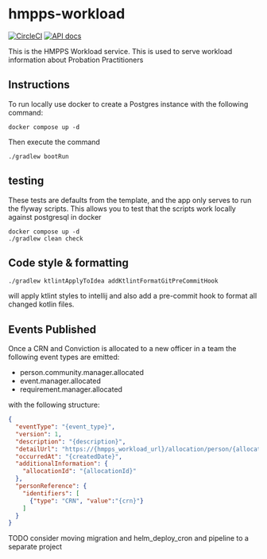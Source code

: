 # hmpps-workload

[![CircleCI](https://circleci.com/gh/ministryofjustice/hmpps-workload/tree/main.svg?style=svg)](https://circleci.com/gh/ministryofjustice/hmpps-workload)
[![API docs](https://img.shields.io/badge/API_docs-view-85EA2D.svg?logo=swagger)](https://hmpps-workload-dev.hmpps.service.justice.gov.uk/swagger-ui.html)

This is the HMPPS Workload service. This is used to serve workload information about Probation Practitioners

## Instructions

To run locally use docker to create a Postgres instance with the following command:

```shell
docker compose up -d
```

Then execute the command 
```shell
./gradlew bootRun
```

## testing

These tests are defaults from the template, and the app only serves to run the flyway scripts. This allows you to test that the scripts work locally against postgresql in docker
```shell
docker compose up -d
./gradlew clean check
```

## Code style & formatting
```shell
./gradlew ktlintApplyToIdea addKtlintFormatGitPreCommitHook
```
will apply ktlint styles to intellij and also add a pre-commit hook to format all changed kotlin files.

## Events Published

Once a CRN and Conviction is allocated to a new officer in a team the following event types are emitted:
* person.community.manager.allocated
* event.manager.allocated
* requirement.manager.allocated

with the following structure:

```json
{
  "eventType": "{event_type}",
  "version": 1,
  "description": "{description}",
  "detailUrl": "https://{hmpps_workload_url}/allocation/person/{allocationId}",
  "occurredAt": "{createdDate}",
  "additionalInformation": {
    "allocationId": "{allocationId}"
  },
  "personReference": {
    "identifiers": [
      {"type": "CRN", "value":"{crn}"}
    ]
  }
}
```

TODO consider moving migration and helm_deploy_cron and pipeline to a separate project